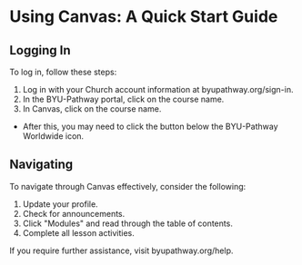 # Using Canvas: A Quick Start Guide

## Logging In

To log in, follow these steps:

1. Log in with your Church account information at byupathway.org/sign-in.
2. In the BYU-Pathway portal, click on the course name.
3. In Canvas, click on the course name.
- After this, you may need to click the button below the BYU-Pathway Worldwide icon.

## Navigating

To navigate through Canvas effectively, consider the following:

1. Update your profile.
2. Check for announcements.
3. Click "Modules" and read through the table of contents.
4. Complete all lesson activities.

If you require further assistance, visit byupathway.org/help.

